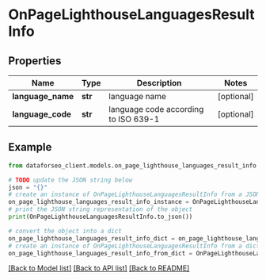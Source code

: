 # OnPageLighthouseLanguagesResultInfo


## Properties

Name | Type | Description | Notes
------------ | ------------- | ------------- | -------------
**language_name** | **str** | language name | [optional] 
**language_code** | **str** | language code according to ISO 639-1 | [optional] 

## Example

```python
from dataforseo_client.models.on_page_lighthouse_languages_result_info import OnPageLighthouseLanguagesResultInfo

# TODO update the JSON string below
json = "{}"
# create an instance of OnPageLighthouseLanguagesResultInfo from a JSON string
on_page_lighthouse_languages_result_info_instance = OnPageLighthouseLanguagesResultInfo.from_json(json)
# print the JSON string representation of the object
print(OnPageLighthouseLanguagesResultInfo.to_json())

# convert the object into a dict
on_page_lighthouse_languages_result_info_dict = on_page_lighthouse_languages_result_info_instance.to_dict()
# create an instance of OnPageLighthouseLanguagesResultInfo from a dict
on_page_lighthouse_languages_result_info_from_dict = OnPageLighthouseLanguagesResultInfo.from_dict(on_page_lighthouse_languages_result_info_dict)
```
[[Back to Model list]](../README.md#documentation-for-models) [[Back to API list]](../README.md#documentation-for-api-endpoints) [[Back to README]](../README.md)


